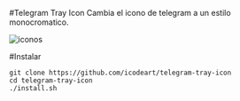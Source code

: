 #Telegram Tray Icon
Cambia el icono de telegram a un estilo monocromatico.

![iconos](https://i.imgur.com/6dcEJOU.png)

#Instalar

    git clone https://github.com/icodeart/telegram-tray-icon
    cd telegram-tray-icon
    ./install.sh
